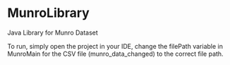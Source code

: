# MunroLibrary
Java Library for Munro Dataset 

To run, simply open the project in your IDE, change the filePath variable in MunroMain for the CSV file (munro_data_changed) to the correct file path.